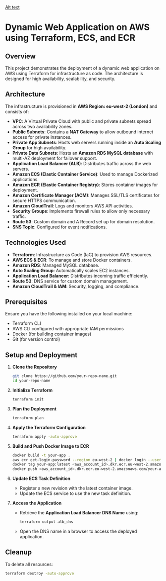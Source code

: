 [Alt text](Dynamic-web-app-aws-terraform-ecs-ecr.jpeg)

# Dynamic Web Application on AWS using Terraform, ECS, and ECR

## Overview
This project demonstrates the deployment of a dynamic web application on AWS using Terraform for infrastructure as code. The architecture is designed for high availability, scalability, and security.

## Architecture
The infrastructure is provisioned in **AWS Region: eu-west-2 (London)** and consists of:

- **VPC**: A Virtual Private Cloud with public and private subnets spread across two availability zones.
- **Public Subnets**: Contains a **NAT Gateway** to allow outbound internet access for private instances.
- **Private App Subnets**: Hosts web servers running inside an **Auto Scaling Group** for high availability.
- **Private Data Subnets**: Hosts an **Amazon RDS MySQL database** with multi-AZ deployment for failover support.
- **Application Load Balancer (ALB)**: Distributes traffic across the web servers.
- **Amazon ECS (Elastic Container Service)**: Used to manage Dockerized applications.
- **Amazon ECR (Elastic Container Registry)**: Stores container images for deployment.
- **Amazon Certificate Manager (ACM)**: Manages SSL/TLS certificates for secure HTTPS communication.
- **Amazon CloudTrail**: Logs and monitors AWS API activities.
- **Security Groups**: Implements firewall rules to allow only necessary traffic.
- **Route 53**: Custom domain and A Record set up for domain resolution.
- **SNS Topic**: Configured for event notifications.

## Technologies Used
- **Terraform**: Infrastructure as Code (IaC) to provision AWS resources.
- **AWS ECS & ECR**: To manage and store Docker containers.
- **Amazon RDS**: Managed MySQL database.
- **Auto Scaling Group**: Automatically scales EC2 instances.
- **Application Load Balancer**: Distributes incoming traffic efficiently.
- **Route 53**: DNS service for custom domain management.
- **Amazon CloudTrail & IAM**: Security, logging, and compliance.

## Prerequisites
Ensure you have the following installed on your local machine:

- Terraform CLI
- AWS CLI configured with appropriate IAM permissions
- Docker (for building container images)
- Git (for version control)

## Setup and Deployment
1. **Clone the Repository**
   ```bash
   git clone https://github.com/your-repo-name.git
   cd your-repo-name
   ```
2. **Initialize Terraform**
   ```bash
   terraform init
   ```
3. **Plan the Deployment**
   ```bash
   terraform plan
   ```
4. **Apply the Terraform Configuration**
   ```bash
   terraform apply -auto-approve
   ```
5. **Build and Push Docker Image to ECR**
   ```bash
   docker build -t your-app .
   aws ecr get-login-password --region eu-west-2 | docker login --username AWS --password-stdin <aws_account_id>.dkr.ecr.eu-west-2.amazonaws.com
   docker tag your-app:latest <aws_account_id>.dkr.ecr.eu-west-2.amazonaws.com/your-app:latest
   docker push <aws_account_id>.dkr.ecr.eu-west-2.amazonaws.com/your-app:latest
   ```
6. **Update ECS Task Definition**
   - Register a new revision with the latest container image.
   - Update the ECS service to use the new task definition.

7. **Access the Application**
   - Retrieve the **Application Load Balancer DNS Name** using:
     ```bash
     terraform output alb_dns
     ```
   - Open the DNS name in a browser to access the deployed application.

## Cleanup
To delete all resources:
```bash
terraform destroy -auto-approve
